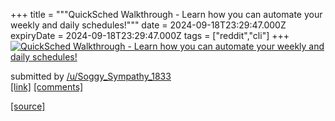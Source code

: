 +++
title = """QuickSched Walkthrough - Learn how you can automate your weekly and daily schedules!"""
date = 2024-09-18T23:29:47.000Z
expiryDate = 2024-09-18T23:29:47.000Z
tags = ["reddit","cli"]
+++
[![QuickSched Walkthrough - Learn how you can automate your weekly and daily schedules!](https://external-preview.redd.it/dzVrejB6MjdpbnBkMY3vefRrTNL01qUKZSDNcUdTMMRVKi2KhSamLmfMvnGU.png?width=640&crop=smart&auto=webp&s=18c6c245015628062885a7f95fe199f4fd5908d7 "QuickSched Walkthrough - Learn how you can automate your weekly and daily schedules!")](https://www.reddit.com/r/commandline/comments/1fk6tc6/quicksched_walkthrough_learn_how_you_can_automate/)

submitted by [/u/Soggy\_Sympathy\_1833](https://www.reddit.com/user/Soggy_Sympathy_1833)  
[\[link\]](https://v.redd.it/m3weqy27inpd1) [\[comments\]](https://www.reddit.com/r/commandline/comments/1fk6tc6/quicksched_walkthrough_learn_how_you_can_automate/)

[[source]](https://www.reddit.com/r/commandline/comments/1fk6tc6/quicksched_walkthrough_learn_how_you_can_automate/)
